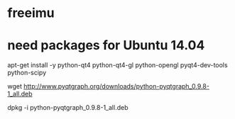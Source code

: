 freeimu
=======


# need packages for Ubuntu 14.04

apt-get install -y python-qt4 python-qt4-gl python-opengl pyqt4-dev-tools python-scipy

wget http://www.pyqtgraph.org/downloads/python-pyqtgraph_0.9.8-1_all.deb

dpkg -i python-pyqtgraph_0.9.8-1_all.deb

